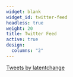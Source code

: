 ```yaml
---
widget: blank
widget_id: twitter-feed
headless: true
weight: 20
title: Twitter Feed
active: true
design:
  columns: "2"
---
```

<a class="twitter-timeline" data-height="750" data-theme="dark" href="https://twitter.com/latentchange?ref_src=twsrc%5Etfw">Tweets by latentchange</a> <script async src="https://platform.twitter.com/widgets.js" charset="utf-8"></script> 
